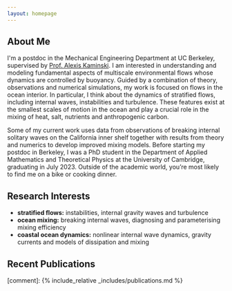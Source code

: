 ```yaml
---
layout: homepage
---
```


## About Me

I'm a postdoc in the Mechanical Engineering Department at UC Berkeley, supervised by [Prof. Alexis Kaminski](https://akkaminski.github.io/). I am interested in understanding and modeling fundamental aspects of multiscale environmental flows whose dynamics are controlled by buoyancy. Guided by a combination of theory, observations and numerical simulations, my work is focused on flows in the ocean interior. In particular, I think about the dynamics of stratified flows, including internal waves, instabilities and turbulence. These features exist at the smallest scales of motion in the ocean and play a crucial role in the mixing of heat, salt, nutrients and anthropogenic carbon.

Some of my current work uses data from observations of breaking internal solitary waves on the California inner shelf together with results from theory and numerics to develop improved mixing models. Before starting my postdoc in Berkeley, I was a PhD student in the Department of Applied Mathematics and Theoretical Physics at the University of Cambridge, graduating in July 2023. Outside of the academic world, you’re most likely to find me on a bike or cooking dinner.

## Research Interests

- **stratified flows:** instabilities, internal gravity waves and turbulence
- **ocean mixing:** breaking internal waves, diagnosing and parameterising mixing efficiency
- **coastal ocean dynamics:** nonlinear internal wave dynamics, gravity currents and models of dissipation and mixing

## Recent Publications
[comment]: {% include_relative _includes/publications.md %}
